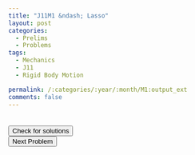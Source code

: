 ```yaml
---
title: "J11M1 &ndash; Lasso"
layout: post
categories:
  - Prelims
  - Problems
tags:
  - Mechanics
  - J11
  - Rigid Body Motion

permalink: /:categories/:year/:month/M1:output_ext
comments: false
---
```

<object data="2011J1M.pdf" type="application/pdf" width="100%" height="500"></object>

<div class='navbar'>
	<div float='left'><button onclick="window.location='T3.html'" style='visibility: hidden;'>Previous Problem</button></div>
	<div float='center'><button onclick="window.location='https://princetonprelim.com/prelim/26/'">Check for solutions</button></div>
	<div float='right'><button onclick="window.location='M2.html'" > Next Problem</button></div>
</div>
